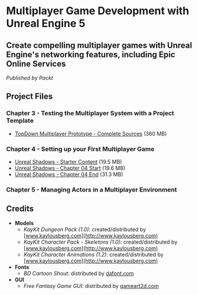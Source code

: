# Multiplayer Game Development with Unreal Engine 5

## Create compelling multiplayer games with Unreal Engine's networking features, including Epic Online Services

_Published by Packt_

## Project Files

### Chapter 3 - Testing the Multiplayer System with a Project Template

* [TopDown Multiplayer Prototype - Complete Sources](https://github.com/PacktPublishing/Multiplayer-Game-Development-with-Unreal-Engine-5/releases/download/prototype_v1.0/TopDown_Multiplayer.zip) (360 MB)

### Chapter 4 - Setting up your First Multiplayer Game

* [Unreal Shadows - Starter Content](https://github.com/PacktPublishing/Multiplayer-Game-Development-with-Unreal-Engine-5/releases/download/ue-starter-content/UnrealShadows-StarterContent.zip) (19.5 MB)
* [Unreal Shadows - Chapter 04 Start](https://github.com/PacktPublishing/Multiplayer-Game-Development-with-Unreal-Engine-5/releases/download/us-project-start/UnrealShadows_LOTL-chapter-04-start.zip) (19.6 MB)
* [Unreal Shadows - Chapter 04 End](https://github.com/PacktPublishing/Multiplayer-Game-Development-with-Unreal-Engine-5/releases/download/us-chapter-04-end/UnrealShadows_LOTL-Chapter-04-End.zip) (31.3 MB)

### Chapter 5 - Managing Actors in a Multiplayer Environment


## Credits

* **Models**
   * _KayKit Dungeon Pack (1.0)_: created/distributed by [www.kaylousberg.com](http://www.kaylousberg.com)
   * _KayKit Character Pack - Skeletons (1.0)_: created/distributed by [www.kaylousberg.com](http://www.kaylousberg.com)
   * _KayKit Character Animations (1.2)_: created/distributed by [www.kaylousberg.com](http://www.kaylousberg.com)
* **Fonts**
   * _BD Cartoon Shout_: distributed by [dafont.com](https://www.dafont.com/it/bd-cartoon-shout.font)
* **GUI**
   * _Free Fantasy Game GUI_: distributed by [gameart2d.com](https://www.gameart2d.com/)
